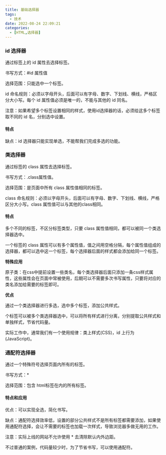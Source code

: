 ```yaml
---
title: 基础选择器
tags:
  - 技术
date: 2022-08-24 22:09:21
categories:
  - [HTML,选择器]
---
```


### id 选择器

通过标签上的 id 属性去选择标签。

书写方式：#id 属性值 

选择范围：只能选中一个标签。

id 命名规则：必须以字母开头，后面可以有字母、数字、下划线、横线，严格区分大小写。每个 id 属性值必须是唯一的，不能与其他的 id 同名。

注意：如果希望多个标签设置相同的样式，使用id选择器的话，必须给这多个标签取不同的 id 名，分别选中设置。

#### 特点

缺点：id 选择器只能实现单选，不能帮我们完成多选的功能。

### 类选择器

通过标签的 class 属性去选择标签。

书写方式：.class属性值。

选择范围：是页面中所有 class 属性值相同的标签。 

class 命名规则：必须以字母开头，后面可以有字母、数字、下划线、横线，严格区分大小写。class 属性值可以与其他的class相同。

#### 特点

多个不同的标签，不区分标签类型，只要 class 属性值相同，都可以被同一个类选择器选中。

一个标签的 class 属性可以有多个属性值，值之间用空格分隔，每个属性值组成的选择器，都可以选中这一个标签，每个选择器后面的样式都会添加给同一个标签。 

**特殊应用**

原子类：在css中提前设置一些类名，每个类选择器后面只添加一条css样式属性，这些属性会在页面中常被使用，后期可以不需要多次书写属性，只要将对应的类名添加给需要的标签即可。

**优点**

通过一个类选择器进行多选，选中多个标签，添加公共样式。

个标签可以被多个类选择器选中，可以将所有样式进行分离，分别提取公共样式和单独样式，节省代码量。

实际工作中，通常我们有一个使用规律：类上样式(CSS)，id 上行为(JavaScript)。

### 通配符选择器

通过一个特殊符号选择页面内所有的标签。

书写方式：* 

选择范围：包含 html标签在内的所有标签。

#### 特点和应用

优点：可以实现全选，简化书写。

缺点：通配符选择效率低，设置的部分公共样式不是所有标签都需要添加，如果使用通配符选择，会让不需要的标签也加载一次样式，导致浏览器多做无用的工作。

注意：实际上线的网站不允许使用 * 去清除默认内外边距。

不过普通的案例，代码量较少时，为了节省书写，可以使用通配符。
